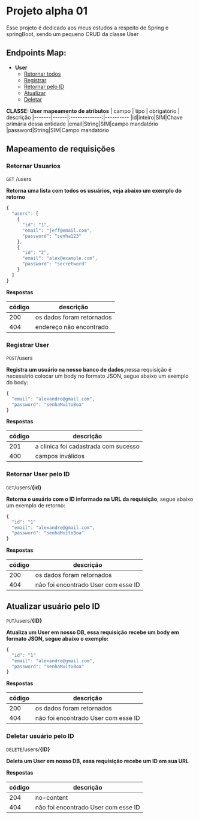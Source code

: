 # Projeto alpha 01

Esse projeto é dedicado aos meus estudos a respeito de Spring e springBoot, sendo um pequeno CRUD da classe User

## Endpoints Map:
- __User__
   - [Retornar todos](#retornar-usuarios)
   - [Registrar](#registrar-user)
   - [Retornar pelo ID](#retornar-user-pelo-id)
   - [Atualizar](#atualizar-usuário-pelo-id)
   - [Deletar](#Deletar-usuário-pelo-ID)

__CLASSE: User mapeamento de atributos__
| campo | tipo | obrigatório | descrição
|-------|------|:-------------:|----------
|id|inteiro|SIM|Chave primária dessa entidade
|email|String|SIM|campo mandatório
|password|String|SIM|Campo mandatório

## Mapeamento de requisições

### Retornar Usuarios

`GET` /users 

__Retorna uma lista com todos os usuários, veja abaixo um exemplo do retorno__
```js
{
  "users": [
    {
      "id": "1",
      "email": "jeff@email.com",
      "password": "senha123"
    },
    {
      "id": "2",
      "email": "alex@example.com",
      "password": "secretword"
    }
  ]
}
```

__Respostas__

| código | descrição 
|--------|----------
|200| os dados foram retornados
|404| endereço não encontrado

### Registrar User

`POST`/users

__Registra um usuário na nosso banco de dados__,nessa requisição é necessário colocar um body no formato JSON, segue abaixo um exemplo do body:

```js
{
  "email": "alexandre@gmail.com",
  "password": "senhaMuitoBoa"
}
```

__Respostas__

| código | descrição 
|--------|----------
|201| a clinica foi cadastrada com sucesso
|400| campos inválidos

### Retornar User pelo ID

`GET`/users/__{id}__

__Retorna o usuário com o ID informado na URL da requisição__, segue abaixo um exemplo de retorno: 
```js
{
  "id": "1"
  "email": "alexandre@gmail.com",
  "password": "senhaMuitoBoa"
}
```

__Respostas__

| código | descrição 
|--------|----------
|200| os dados foram retornados
|404| não foi  encontrado User com esse ID

## Atualizar usuário pelo ID

`PUT`/users/__{ID}__

__Atualiza um User em nosso DB, essa requisição recebe um body em formato JSON, segue abaixo o exemplo:__
```js
{
  "id": "1"
  "email": "alexandre@gmail.com",
  "password": "senhaMuitoBoa"
}
```

__Respostas__

| código | descrição 
|--------|----------
|200| os dados foram retornados
|404| não foi  encontrado User com esse ID

### Deletar usuário pelo ID

`DELETE`/users/__{ID}__

__Deleta um User em nosso DB, essa requisição recebe um ID em sua URL__

__Respostas__

| código | descrição 
|--------|----------
|204| no-content
|404| não foi  encontrado User com esse ID
